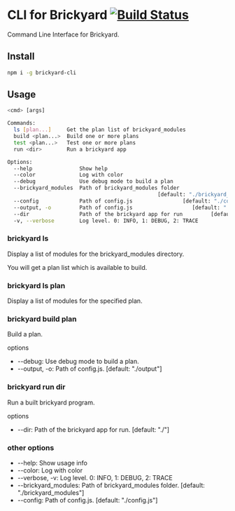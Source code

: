 # CLI for Brickyard [![Build Status](https://travis-ci.org/dbjtech/brickyard-cli.svg?branch=master)](https://travis-ci.org/dbjtech/brickyard-cli)
Command Line Interface for Brickyard.

## Install
```bash
npm i -g brickyard-cli
```

## Usage
```bash
<cmd> [args]

Commands:
  ls [plan...]     Get the plan list of brickyard_modules
  build <plan...>  Build one or more plans
  test <plan...>   Test one or more plans
  run <dir>        Run a brickyard app

Options:
  --help               Show help                                       [boolean]
  --color              Log with color                                  [boolean]
  --debug              Use debug mode to build a plan                  [boolean]
  --brickyard_modules  Path of brickyard_modules folder
                                                [default: "./brickyard_modules"]
  --config             Path of config.js                [default: "./config.js"]
  --output, -o         Path of config.js                   [default: "./output"]
  --dir                Path of the brickyard app for run         [default: "./"]
  -v, --verbose        Log level. 0: INFO, 1: DEBUG, 2: TRACE            [count]
```

### brickyard ls
Display a list of modules for the brickyard_modules directory.

You will get a plan list which is available to build.

### brickyard ls plan
Display a list of modules for the specified plan.

### brickyard build plan
Build a plan.

options
- --debug: Use debug mode to build a plan.
- --output, -o: Path of config.js. [default: "./output"]

### brickyard run dir
Run a built brickyard program.

options
- --dir: Path of the brickyard app for run. [default: "./"]

### other options
- --help: Show usage info
- --color: Log with color
- --verbose, -v: Log level. 0: INFO, 1: DEBUG, 2: TRACE
- --brickyard_modules: Path of brickyard_modules folder. [default: "./brickyard_modules"]
- --config: Path of config.js. [default: "./config.js"]

